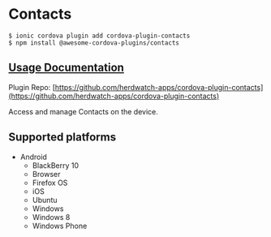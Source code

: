# Contacts

```
$ ionic cordova plugin add cordova-plugin-contacts
$ npm install @awesome-cordova-plugins/contacts
```

## [Usage Documentation](https://danielsogl.gitbook.io/awesome-cordova-plugins/plugins/contacts/)

Plugin Repo: [https://github.com/herdwatch-apps/cordova-plugin-contacts](https://github.com/herdwatch-apps/cordova-plugin-contacts)

Access and manage Contacts on the device.

## Supported platforms

- Android
  - BlackBerry 10
  - Browser
  - Firefox OS
  - iOS
  - Ubuntu
  - Windows
  - Windows 8
  - Windows Phone
  


